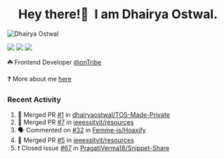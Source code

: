 <h1 align="center">Hey there!👋&nbsp; I am Dhairya Ostwal.</h1>
<!--<h4 align="center">A Business Development Manager turned Software Developer.</h3>-->
<p align="left"> <img src="https://komarev.com/ghpvc/?username=dhairyaostwal" alt="Dhairya Ostwal" /></p>

[<img src="https://img.shields.io/badge/linkedin-%230077B5.svg?&style=for-the-badge&logo=linkedin&logoColor=white" />](https://www.linkedin.com/in/dhairyaostwal/) [<img src = "https://img.shields.io/badge/twitter-%2320A1F1.svg?&style=for-the-badge&logo=twitter&logoColor=white">](https://twitter.com/dhairyaostwal/)
[<img src="https://img.shields.io/badge/medium-%23292929.svg?&style=for-the-badge&logo=medium&logoColor=white" />](https://medium.com/@dhairyaostwal)

☘️ Frontend Developer [@onTribe](https://github.com/Tribe-Tech/)

❓ More about me [here](https://dhairyaostwal.netlify.app/)

### Recent Activity
<!--START_SECTION:activity-->
1. 🎉 Merged PR [#1](https://github.com/dhairyaostwal/TOS-Made-Private/pull/1) in [dhairyaostwal/TOS-Made-Private](https://github.com/dhairyaostwal/TOS-Made-Private)
2. 🎉 Merged PR [#7](https://github.com/ieeessitvit/resources/pull/7) in [ieeessitvit/resources](https://github.com/ieeessitvit/resources)
3. 🗣 Commented on [#32](https://github.com/Femme-js/Hoaxify/issues/32) in [Femme-js/Hoaxify](https://github.com/Femme-js/Hoaxify)
4. 🎉 Merged PR [#5](https://github.com/ieeessitvit/resources/pull/5) in [ieeessitvit/resources](https://github.com/ieeessitvit/resources)
5. ❗️ Closed issue [#67](https://github.com/PragatiVerma18/Snippet-Share/issues/67) in [PragatiVerma18/Snippet-Share](https://github.com/PragatiVerma18/Snippet-Share)
<!--END_SECTION:activity-->
